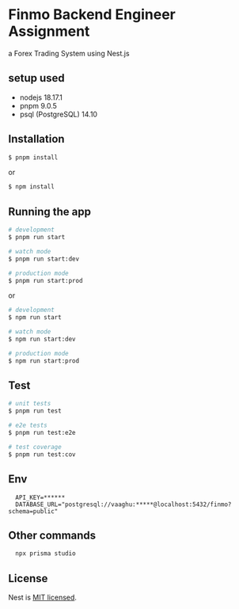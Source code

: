 # Finmo Backend Engineer Assignment

a Forex Trading System using Nest.js

## setup used

- nodejs 18.17.1
- pnpm 9.0.5
- psql (PostgreSQL) 14.10

## Installation

```bash
$ pnpm install
```

or

```bash
$ npm install
```

## Running the app

```bash
# development
$ pnpm run start

# watch mode
$ pnpm run start:dev

# production mode
$ pnpm run start:prod
```

or

```bash
# development
$ npm run start

# watch mode
$ npm run start:dev

# production mode
$ npm run start:prod
```

## Test

```bash
# unit tests
$ pnpm run test

# e2e tests
$ pnpm run test:e2e

# test coverage
$ pnpm run test:cov
```

## Env

```
  API_KEY=******
  DATABASE_URL="postgresql://vaaghu:*****@localhost:5432/finmo?schema=public"
```

## Other commands

```bash
  npx prisma studio
```

## License

Nest is [MIT licensed](LICENSE).
